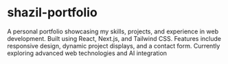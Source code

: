 # shazil-portfolio
A personal portfolio showcasing my skills, projects, and experience in web development. Built using React, Next.js, and Tailwind CSS. Features include responsive design, dynamic project displays, and a contact form. Currently exploring advanced web technologies and AI integration
